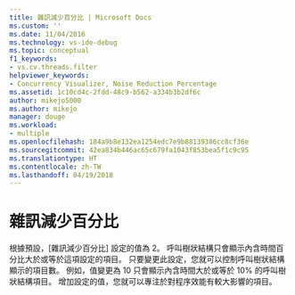 ```yaml
---
title: 雜訊減少百分比 | Microsoft Docs
ms.custom: ''
ms.date: 11/04/2016
ms.technology: vs-ide-debug
ms.topic: conceptual
f1_keywords:
- vs.cv.threads.filter
helpviewer_keywords:
- Concurrency Visualizer, Noise Reduction Percentage
ms.assetid: 1c10cd4c-2fdd-48c9-b562-a334b3b2df6c
author: mikejo5000
ms.author: mikejo
manager: douge
ms.workload:
- multiple
ms.openlocfilehash: 184a9b8e132ea1254edc7e9b88139386cc8cf36e
ms.sourcegitcommit: 42ea834b446ac65c679fa1043f853bea5f1c9c95
ms.translationtype: HT
ms.contentlocale: zh-TW
ms.lasthandoff: 04/19/2018
---
```

# <a name="noise-reduction-percentage"></a>雜訊減少百分比
根據預設，[雜訊減少百分比] 設定的值為 2。 呼叫樹狀結構只會顯示內含時間百分比大於或等於這項設定的項目。 只要變更此設定，您就可以控制呼叫樹狀結構顯示的項目數。 例如，值變更為 10 只會顯示內含時間大於或等於 10% 的呼叫樹狀結構項目。 增加設定的值，您就可以專注於對程序效能有較大影響的項目。